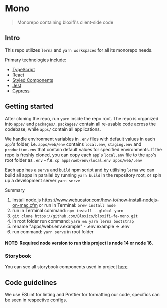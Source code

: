 # Mono

> Monorepo containing bloxifi's client-side code

## Intro

This repo utilizes `lerna` and `yarn workspaces` for all its monorepo needs.

Primary technologies include:

- [TypeScript](https://typescriptlang.org)
- [React](https://reactjs.org/docs/getting-started.html)
- [Styled Components](https://styled-components.com/docs)
- [Jest](https://jestjs.io/docs/en/getting-started)
- [Cypress](https://docs.cypress.io/guides/getting-started/writing-your-first-test.html#Add-a-test-file)

## Getting started

After cloning the repo, run `yarn` inside the repo root.
The repo is organized into `apps/` and `packages/`. `packages/` contain all re-usable code across the codebase, while `apps/` contain all applications.

We handle environment variables in `.env` files with default values in each `app`'s folder, i.e. `apps/web/env` contains `local.env`, `staging.env` and `production.env` that contain default values for specified environments. If the repo is freshly cloned, you can copy each `app`'s `local.env` file to the `app`'s root folder as `.env` - f.e. `cp apps/web/env/local.env apps/web/.env`

Each app has a `serve` and `build` npm script and by utilising `lerna` we can build all apps in parallel by running `yarn build` in the repository root, or spin up a development server `yarn serve`

Summary

1. Install node.js https://www.webucator.com/how-to/how-install-nodejs-on-mac.cfm or run in Terminal: `brew install node`
2. run in Terminal command: `npm install --global yarn`
3. `git clone https://github.com/Bloxico/bloxifi-fe-mono.git`
4. in root folder run command: `yarn && yarn lerna bootstrap`
5. rename "apps/web/.env.example" - .env.example => .env
6. run command: `yarn serve` in root folder

#### **NOTE: Required node version to run this project is node 14 or node 16.**

### Storybook

You can see all storybook components used in project [here](http://fc-storybook.s3-website.eu-central-1.amazonaws.com/)

## Code guidelines

We use ESLint for linting and Prettier for formatting our code, specifics can be seen in respective configs.
